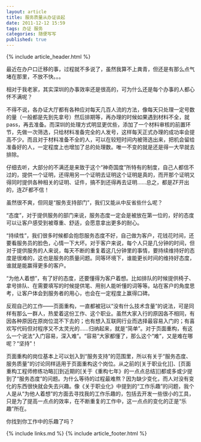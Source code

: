 ```yaml
---
layout: article
title: 服务质量从办证谈起
date: 2011-12-12 15:59
tags: 办证 服务
categories: 随便写写
published: true
---
```


{% include  article_header.html %}

最近在办户口迁移的事，过程就不多说了，虽然我算不上粪青，但还是有那么点气堵在那里，不放不快。。。

相对于我老家，其实深圳的办事效率还是很高的，可为什么还是每个办事的人都心怀不满呢？

不得不说，各办证大厅都有各种应对每天几百人流的方法，像每天只处理一定号数的量（一般都是先到先拿号）然后排期等，再办理的时候如果遇到材料不全，就pass，再去准备。而深圳的处理方式明显更优些，添加了一个材料审核的前置环节，先做一次筛选，只给材料准备完全的人发号，这样每天正式办理的成功率会提高不少。而且对于材料准备不全的人，可以在较短时间内被筛选出来，把机会留给准备好的人，一定程度上也增加了总的处理数。唯一不变的就是还是得一大早就去排除。

仔细去听，大部分的不满还是来致于这个“神奇国度”所特有的制度，自己人都信不过的，提供一个证明，还得用另一个证明去证明这个证明是真的，而开那个证明又得同时提供各种相关的证明、证件，搞不到还得再去证明……总之，都是ZF开出的，连ZF都不信！

虽然很不爽，但同是“服务支持部门”，我们又能从中反省些什么呢？

“态度”，对于提供服务的部门来说，服务态度一定会是被放在第一位的，好的态度可以让客户感受到被尊重、舒适，会愿意拿出更多的耐心。

“持续性”，我们很多时候都会抱怨服务态度不好，自己做为客户，花钱花时间，还要看服务员的脸色，心情一下大坏。对于客户来说，每个人只是几分钟的时间，但对于提供服务的人来说，每天不断的重复着这几分钟里的事情，要持续维持好的态度是很难的，这也是服务的质量问题。同等环境下，谁能更长时间的维持好态度，谁就是能赢得更多的客户。

“为他人着想”，有了好的态度，还要懂得为客户着想。比如排队的时候提供椅子、拿号排队、在需要填写的时候提供笔、用别人能听懂的词等等。站在客户的角度思考，让客户体会到服务者的用心，也会在一定程度上赢得口碑。

反观自己的工作——页面重构，一直都被冠以“没有什么技术含量”的说法，可是同样有那么一群人，热爱着这份工作、这个职业。虽然大家入行的原因各不相同，有因各种原因在原岗位混不下去的；也有想入互联网行业而选择最容易入门的；有喜欢写代码但对程序又不太灵光的……归纳起来，就是“简单”。对于页面重构，有这么一个说法“入门容易，深入难”。“容易”大家都懂了，那么这个“难”，又是难在哪呢？“坚持”！

页面重构的岗位基本上可以划入到“服务支持”的范围里，所以有关于“服务态度、服务质量”的讨论同样适用于页面重构这个岗位。从之前的[关于职业化][]、[页面重构工程师修练功略][]到近期的[关于《重构七年》的一点点总结][]都或多或少提到了“服务态度”的问题。为什么等待的过程最难熬？因为缺少变化，而人对没有变化的东西很快就会失去兴趣。像《关于职业化》中提到的“工作乐趣”的问题，我个人是从“为他人着想”的方面去寻找我的工作乐趣的，包括去开发一些很小的工具，只是为了提高一点点的效率，在不断重复的工作中，这一点点的变化的正是“乐趣”所在。

你找到你工作中的乐趣了吗？

{% include links.md %}
{% include article_footer.html %}
